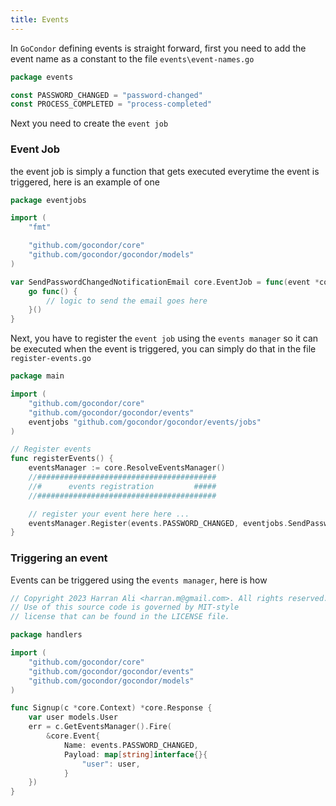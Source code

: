 ```yaml
---
title: Events
---
```

In `GoCondor` defining events is straight forward, first you need to add the event name as a constant to the file `events\event-names.go`
```go title="#file: events\event-names.go"
package events

const PASSWORD_CHANGED = "password-changed"
const PROCESS_COMPLETED = "process-completed"
```
Next you need to create the `event job`

### Event Job
the event job is simply a function that gets executed everytime the event is triggered, 
here is an example of one
```go title="#file: events\jobs"
package eventjobs

import (
	"fmt"

	"github.com/gocondor/core"
	"github.com/gocondor/gocondor/models"
)

var SendPasswordChangedNotificationEmail core.EventJob = func(event *core.Event, c *core.Context) {
	go func() {
		// logic to send the email goes here
	}()
}
```
Next, you have to register the `event job` using the `events manager` so it can be executed when the event is triggered, you can simply do that in the file `register-events.go`
```go 
package main

import (
	"github.com/gocondor/core"
	"github.com/gocondor/gocondor/events"
	eventjobs "github.com/gocondor/gocondor/events/jobs"
)

// Register events
func registerEvents() {
	eventsManager := core.ResolveEventsManager()
	//########################################
	//#      events registration         #####
	//########################################

	// register your event here here ...
	eventsManager.Register(events.PASSWORD_CHANGED, eventjobs.SendPasswordChangedNotificationEmail)
}
```
### Triggering an event
Events can be triggered using the `events manager`, here is how
```go
// Copyright 2023 Harran Ali <harran.m@gmail.com>. All rights reserved.
// Use of this source code is governed by MIT-style
// license that can be found in the LICENSE file.

package handlers

import (
	"github.com/gocondor/core"
	"github.com/gocondor/gocondor/events"
	"github.com/gocondor/gocondor/models"
)

func Signup(c *core.Context) *core.Response {
    var user models.User
	err = c.GetEventsManager().Fire(
        &core.Event{
            Name: events.PASSWORD_CHANGED, 
            Payload: map[string]interface{}{
                "user": user,
            }
    })
}
```
